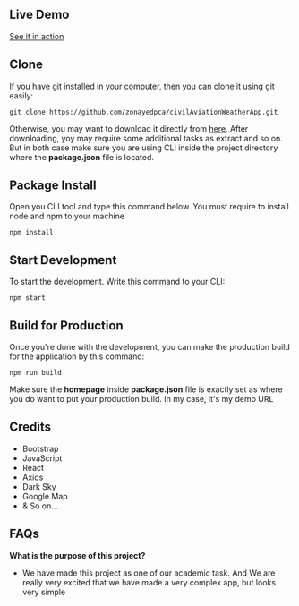 ## Live Demo
[See it in action](https://zonayedpca.github.io/civilAviationWeatherApp/)

## Clone
If you have git installed in your computer, then you can clone it using git easily:

```git clone https://github.com/zonayedpca/civilAviationWeatherApp.git```

Otherwise, you may want to download it directly from [here](https://github.com/zonayedpca/civilAviationWeatherApp/archive/master.zip). After downloading, yoy may require some additional tasks as extract and so on. But in both case make sure you are using CLI inside the project directory where the **package.json** file is located.

## Package Install
Open you CLI tool and type this command below. You must require to install node and npm to your machine

```npm install```

## Start Development
To start the development. Write this command to your CLI:

```npm start```

## Build for Production
Once you're done with the development, you can make the production build for the application by this command:

```npm run build```

Make sure the **homepage** inside **package.json** file is exactly set as where you do want to put your production build. In my case, it's my demo URL

## Credits
- Bootstrap
- JavaScript
- React
- Axios
- Dark Sky
- Google Map
- & So on...

## FAQs
**What is the purpose of this project?**
- We have made this project as one of our academic task. And We are really very excited that we have made a very complex app, but looks very simple